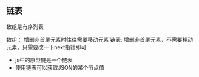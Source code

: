 ## 链表

数组是有序列表

数组： 增删非首尾元素时往往需要移动元素
链表: 增删非首尾元素，不需要移动元素，只需要改一下next指针即可

- js中的原型链是一个链表
- 使用链表可以获取JSON的某个节点值
